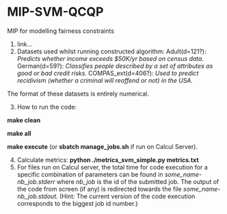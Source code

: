 # MIP-SVM-QCQP
MIP for modelling fairness constraints

1. link...
2. Datasets used whilst running constructed algorithm: 
            Adult(d=121?): _Predicts whether income exceeds $50K/yr based on census data._
            German(d=59?): _Classifies people described by a set of attributes as good or bad credit risks._
            COMPAS_ext(d=406?): _Used to predict recidivism (whether a criminal will reoffend or not) in the USA._
            
The format of these datasets is entirely numerical. 
            
3. How to run the code:

**make clean**

**make all**

**make execute** (or **sbatch manage_jobs.sh** if run on Calcul Server). 
          
4. Calculate metrics: **python ./metrics_svm_simple.py metrics.txt**
5. For files run on Calcul server, the total time for code execution for a specific combination of parameters can be found in _some_name-nb_job.stderr_ where _nb_job_ is the id of the submitted job. The output of the code from screen (if any) is redirected towards the file _some_name-nb_job.stdout._ (Hint: The current version of the code execution corresponds to the biggest job id number.)
